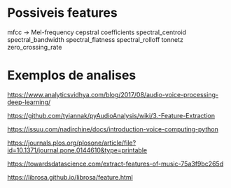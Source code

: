 # Possiveis features
mfcc -> Mel-frequency cepstral coefficients
spectral_centroid
spectral_bandwidth
spectral_flatness
spectral_rolloff
tonnetz
zero_crossing_rate


# Exemplos de analises
https://www.analyticsvidhya.com/blog/2017/08/audio-voice-processing-deep-learning/

https://github.com/tyiannak/pyAudioAnalysis/wiki/3.-Feature-Extraction

https://issuu.com/nadirchine/docs/introduction-voice-computing-python

https://journals.plos.org/plosone/article/file?id=10.1371/journal.pone.0144610&type=printable

https://towardsdatascience.com/extract-features-of-music-75a3f9bc265d

https://librosa.github.io/librosa/feature.html